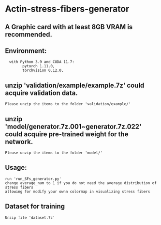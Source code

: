 # Actin-stress-fibers-generator
## A Graphic card with at least 8GB VRAM is recommended.
## Environment:
      with Python 3.9 and CUDA 11.7:
            pytorch 1.11.0,
            torchvision 0.12.0,
## unzip 'validation/example/example.7z' could acquire validation data.
    Please unzip the items to the folder 'validation/example/'
    
## unzip 'model/generator.7z.001~generator.7z.022' could acquire pre-trained weight for the network.
    Please unzip the items to the folder 'model/'
 
## Usage:
    run 'run_SFs_generator.py'
    change average_num to 1 if you do not need the average distribution of stress fibers
    allowing for modify your ownn colormap in visualizing stress fibers
    
## Dataset for training
    Unzip file 'dataset.7z'
